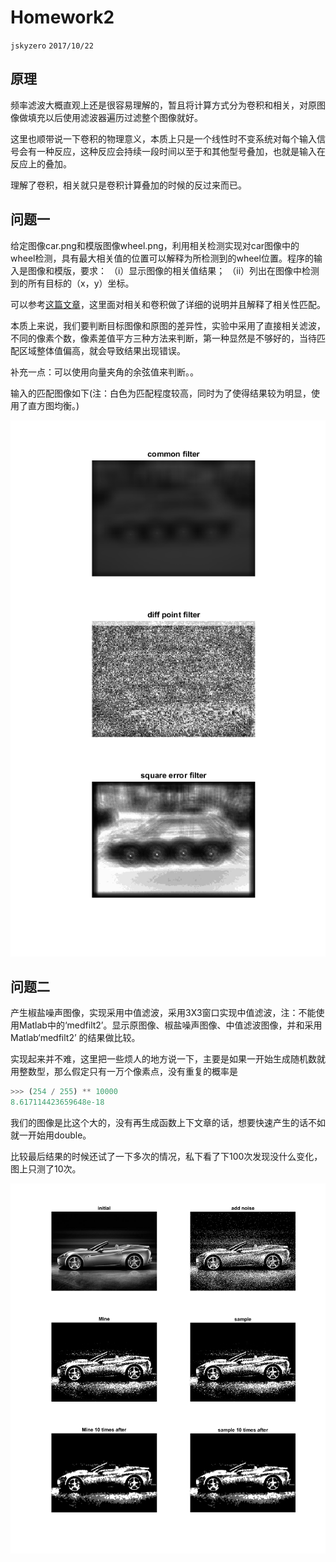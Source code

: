 # Homework2
`jskyzero` `2017/10/22`

## 原理

频率滤波大概直观上还是很容易理解的，暂且将计算方式分为卷积和相关，对原图像做填充以后使用滤波器遍历过滤整个图像就好。

这里也顺带说一下卷积的物理意义，本质上只是一个线性时不变系统对每个输入信号会有一种反应，这种反应会持续一段时间以至于和其他型号叠加，也就是输入在反应上的叠加。

理解了卷积，相关就只是卷积计算叠加的时候的反过来而已。

## 问题一
给定图像car.png和模版图像wheel.png，利用相关检测实现对car图像中的 wheel检测，具有最大相关值的位置可以解释为所检测到的wheel位置。程序的输 入是图像和模版，要求： 
（i）显示图像的相关值结果；
（ii）列出在图像中检测到的所有目标的（x，y）坐标。

可以参考[这篇文章](http://www.cs.umd.edu/~djacobs/CMSC426/Convolution.pdf)，这里面对相关和卷积做了详细的说明并且解释了相关性匹配。

本质上来说，我们要判断目标图像和原图的差异性，实验中采用了直接相关滤波，不同的像素个数，像素差值平方三种方法来判断，第一种显然是不够好的，当待匹配区域整体值偏高，就会导致结果出现错误。

补充一点：可以使用向量夹角的余弦值来判断。。

输入的匹配图像如下(注：白色为匹配程度较高，同时为了使得结果较为明显，使用了直方图均衡。)

![输出1](./question1.png)

## 问题二

产生椒盐噪声图像，实现采用中值滤波，采用3X3窗口实现中值滤波，注：不能使用Matlab中的‘medfilt2’。显示原图像、椒盐噪声图像、中值滤波图像，并和采用Matlab‘medfilt2’ 的结果做比较。

实现起来并不难，这里把一些烦人的地方说一下，主要是如果一开始生成随机数就用整数型，那么假定只有一万个像素点，没有重复的概率是
```python
>>> (254 / 255) ** 10000
8.617114423659648e-18
```
我们的图像是比这个大的，没有再生成函数上下文章的话，想要快速产生的话不如就一开始用double。

比较最后结果的时候还试了一下多次的情况，私下看了下100次发现没什么变化，图上只测了10次。

![输出2](./question2.png)
